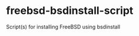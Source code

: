 freebsd-bsdinstall-script
=========================

Script(s) for installing FreeBSD using bsdinstall
